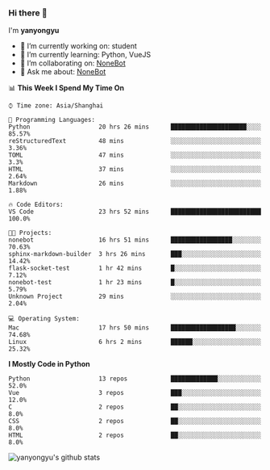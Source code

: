 ### Hi there 👋

I'm **yanyongyu**

- 🔭 I’m currently working on: student
- 🌱 I’m currently learning: Python, VueJS
- 👯 I’m collaborating on: [NoneBot](https://github.com/nonebot)
- 💬 Ask me about: [NoneBot](https://github.com/nonebot)

<!--START_SECTION:waka-->
📊 **This Week I Spend My Time On** 

```text
⌚︎ Time zone: Asia/Shanghai

💬 Programming Languages: 
Python                   20 hrs 26 mins      █████████████████████░░░░   85.57% 
reStructuredText         48 mins             ░░░░░░░░░░░░░░░░░░░░░░░░░   3.36% 
TOML                     47 mins             ░░░░░░░░░░░░░░░░░░░░░░░░░   3.3% 
HTML                     37 mins             ░░░░░░░░░░░░░░░░░░░░░░░░░   2.64% 
Markdown                 26 mins             ░░░░░░░░░░░░░░░░░░░░░░░░░   1.88%

🔥 Code Editors: 
VS Code                  23 hrs 52 mins      █████████████████████████   100.0%

🐱‍💻 Projects: 
nonebot                  16 hrs 51 mins      █████████████████░░░░░░░░   70.63% 
sphinx-markdown-builder  3 hrs 26 mins       ███░░░░░░░░░░░░░░░░░░░░░░   14.42% 
flask-socket-test        1 hr 42 mins        █░░░░░░░░░░░░░░░░░░░░░░░░   7.12% 
nonebot-test             1 hr 23 mins        █░░░░░░░░░░░░░░░░░░░░░░░░   5.79% 
Unknown Project          29 mins             ░░░░░░░░░░░░░░░░░░░░░░░░░   2.04%

💻 Operating System: 
Mac                      17 hrs 50 mins      ██████████████████░░░░░░░   74.68% 
Linux                    6 hrs 2 mins        ██████░░░░░░░░░░░░░░░░░░░   25.32%

```

**I Mostly Code in Python** 

```text
Python                   13 repos            █████████████░░░░░░░░░░░░   52.0% 
Vue                      3 repos             ███░░░░░░░░░░░░░░░░░░░░░░   12.0% 
C                        2 repos             ██░░░░░░░░░░░░░░░░░░░░░░░   8.0% 
CSS                      2 repos             ██░░░░░░░░░░░░░░░░░░░░░░░   8.0% 
HTML                     2 repos             ██░░░░░░░░░░░░░░░░░░░░░░░   8.0%

```



<!--END_SECTION:waka-->

![yanyongyu's github stats](https://github-readme-stats.vercel.app/api?username=yanyongyu&count_private=true&show_icons=true)
